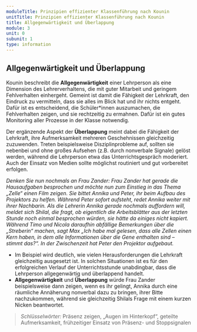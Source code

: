 ```yaml
---
moduleTitle: Prinzipien effizienter Klassenführung nach Kounin
unitTitle: Prinzipien effizienter Klassenführung nach Kounin
title: Allgegenwärtigkeit und Überlappung
module: 3
unit: 0
subunit: 1
type: information
---
```


## Allgegenwärtigkeit und Überlappung

Kounin beschreibt die **Allgegenwärtigkeit** einer Lehrperson als eine Dimension des Lehrerverhaltens, die mit guter Mitarbeit und geringem Fehlverhalten einhergeht. Gemeint ist damit die Fähigkeit der Lehrkraft, den Eindruck zu vermitteln, dass sie alles im Blick hat und ihr nichts entgeht. Dafür ist es entscheidend, die Schüler*innen auszumachen, die Fehlverhalten zeigen, und sie rechtzeitig zu ermahnen. Dafür ist ein gutes Monitoring aller Prozesse in der Klasse notwendig.

Der ergänzende Aspekt der **Überlappung** meint dabei die Fähigkeit der Lehrkraft, ihre Aufmerksamkeit mehreren Geschehnissen gleichzeitig zuzuwenden. Treten beispielsweise Disziplinprobleme auf, sollten sie nebenbei und ohne großes Aufsehen (z.B. durch nonverbale Signale) gelöst werden, während die Lehrperson etwa das Unterrichtsgespräch moderiert. Auch der Einsatz von Medien sollte möglichst routiniert und gut vorbereitet erfolgen. 

  *Denken Sie nun nochmals an Frau Zander: Frau Zander hat gerade die Hausaufgaben besprochen und möchte nun zum Einstieg in das Thema „Zelle“ einen Film zeigen. Sie bittet Annika und Peter, ihr beim Aufbau des Projektors zu helfen. Während Peter sofort aufsteht, redet Annika weiter mit ihrer Nachbarin. Als die Lehrerin Annika gerade nochmals auffordern will, meldet sich Shilal, die fragt, ob eigentlich die Arbeitsblätter aus der letzten Stunde noch einmal besprochen würden, sie hätte da einiges nicht kapiert. Während Timo und Nicola daraufhin abfällige Bemerkungen über die „Streberin“ machen, sagt Max „Ich habe mal gelesen, dass alle Zellen einen Kern haben, in dem alle Informationen über die Gene enthalten sind – stimmt das?“. In der Zwischenzeit hat Peter den Projektor aufgebaut.*

  * Im Beispiel wird deutlich, wie vielen Herausforderungen die Lehrkraft gleichzeitig ausgesetzt ist. In solchen Situationen ist es für den erfolgreichen Verlauf der Unterrichtsstunde unabdingbar, dass die Lehrperson allgegenwärtig und überlappend handelt. 
  * **Allgegenwärtigkeit** und **Überlappung** würde Frau Zander beispielsweise dann zeigen, wenn es ihr gelingt, Annika durch eine räumliche Annäherung nonverbal dazu zu bringen, ihrer Bitte nachzukommen, während sie gleichzeitig Shilals Frage mit einem kurzen Nicken beantwortet. 

> *Schlüsselwörter:* Präsenz zeigen, „Augen im Hinterkopf“, geteilte Aufmerksamkeit, frühzeitiger Einsatz von Präsenz- und Stoppsignalen 

<flipcard id="7"></flipcard>
